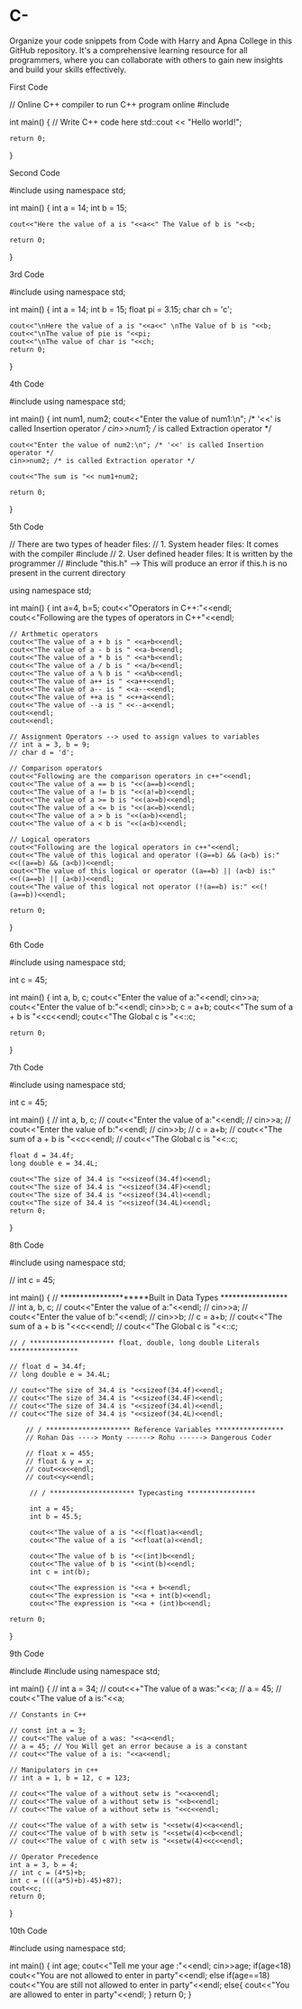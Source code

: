 # C-
Organize your code snippets from Code with Harry and Apna College in this GitHub repository. It's a comprehensive learning resource for all programmers, where you can collaborate with others to gain new insights and build your skills effectively.

First Code 

// Online C++ compiler to run C++ program online
#include <iostream>

int main() {
    // Write C++ code here
    std::cout << "Hello world!";

    return 0;
}
  
  
Second Code 
    
#include<iostream>
using namespace std;

int main()
{
    int a = 14;
    int b = 15;
    
    cout<<"Here the value of a is "<<a<<" The Value of b is "<<b;
    
    return 0;
}    

    
3rd Code

#include<iostream>
using namespace std;

int main()
{
    int a = 14;
    int b = 15;
    float pi = 3.15;
    char ch = 'c';
    
    cout<<"\nHere the value of a is "<<a<<" \nThe Value of b is "<<b;
    cout<<"\nThe value of pie is "<<pi;
    cout<<"\nThe value of char is "<<ch;
    return 0;
}    

4th Code

#include<iostream>
using namespace std;

int main()
{
    int num1, num2;
    cout<<"Enter the value of num1:\n"; /* '<<' is called Insertion operator */
    cin>>num1; /* is called Extraction operator */
    
    cout<<"Enter the value of num2:\n"; /* '<<' is called Insertion operator */
    cin>>num2; /* is called Extraction operator */
    
    cout<<"The sum is "<< num1+num2;
    
    return 0;
}    

5th Code 

// There are two types of header files:
// 1. System header files: It comes with the compiler 
#include<iostream>
// 2. User defined header files: It is written by the programmer
// #include "this.h" --> This will produce an error if this.h is no present in the current directory 

using namespace std;

int main()
{
    int a=4, b=5;
    cout<<"Operators in C++:"<<endl;
    cout<<"Following are the types of operators in C++"<<endl;
    
    // Arthmetic operators
    cout<<"The value of a + b is " <<a+b<<endl;
    cout<<"The value of a - b is " <<a-b<<endl;
    cout<<"The value of a * b is " <<a*b<<endl;
    cout<<"The value of a / b is " <<a/b<<endl;
    cout<<"The value of a % b is " <<a%b<<endl;
    cout<<"The value of a++ is " <<a++<<endl;
    cout<<"The value of a-- is " <<a--<<endl;
    cout<<"The value of ++a is " <<++a<<endl;
    cout<<"The value of --a is " <<--a<<endl;
    cout<<endl;
    cout<<endl;
    
    // Assignment Operators --> used to assign values to variables 
    // int a = 3, b = 9;
    // char d = 'd';
    
    // Comparison operators
    cout<<"Following are the comparison operators in c++"<<endl;
    cout<<"The value of a == b is "<<(a==b)<<endl;
    cout<<"The value of a != b is "<<(a!=b)<<endl;
    cout<<"The value of a >= b is "<<(a>=b)<<endl;
    cout<<"The value of a <= b is "<<(a<=b)<<endl;
    cout<<"The value of a > b is "<<(a>b)<<endl;
    cout<<"The value of a < b is "<<(a<b)<<endl;
    
    // Logical operators
    cout<<"Following are the logical operators in c++"<<endl;
    cout<<"The value of this logical and operator ((a==b) && (a<b) is:" <<((a==b) && (a<b))<<endl;
    cout<<"The value of this logical or operator ((a==b) || (a<b) is:" <<((a==b) || (a<b))<<endl;
    cout<<"The value of this logical not operator (!(a==b) is:" <<(!(a==b))<<endl;
    
    return 0;
}    

6th Code

#include<iostream>
using namespace std;

int c = 45;

int main()
{
    int a, b, c;
    cout<<"Enter the value of a:"<<endl;
    cin>>a;
    cout<<"Enter the value of b:"<<endl;
    cin>>b;
    c = a+b;
    cout<<"The sum of a + b is "<<c<<endl;
    cout<<"The Global c is "<<::c;
    
    return 0;
}

7th Code 

#include<iostream>
using namespace std;

int c = 45;

int main()
{
    // int a, b, c;
    // cout<<"Enter the value of a:"<<endl;
    // cin>>a;
    // cout<<"Enter the value of b:"<<endl;
    // cin>>b;
    // c = a+b;
    // cout<<"The sum of a + b is "<<c<<endl;
    // cout<<"The Global c is "<<::c;
    
    float d = 34.4f;
    long double e = 34.4L;
    
    cout<<"The size of 34.4 is "<<sizeof(34.4f)<<endl;
    cout<<"The size of 34.4 is "<<sizeof(34.4F)<<endl;
    cout<<"The size of 34.4 is "<<sizeof(34.4l)<<endl;
    cout<<"The size of 34.4 is "<<sizeof(34.4L)<<endl;
    return 0;
}

8th Code
    
#include<iostream>
using namespace std;

// int c = 45;

int main()
{
    // *********************Built in Data Types *****************
    // int a, b, c;
    // cout<<"Enter the value of a:"<<endl;
    // cin>>a;
    // cout<<"Enter the value of b:"<<endl;
    // cin>>b;
    // c = a+b;
    // cout<<"The sum of a + b is "<<c<<endl;
    // cout<<"The Global c is "<<::c;
    
    // / ********************* float, double, long double Literals *****************
    
    // float d = 34.4f;
    // long double e = 34.4L;
    
    // cout<<"The size of 34.4 is "<<sizeof(34.4f)<<endl;
    // cout<<"The size of 34.4 is "<<sizeof(34.4F)<<endl;
    // cout<<"The size of 34.4 is "<<sizeof(34.4l)<<endl;
    // cout<<"The size of 34.4 is "<<sizeof(34.4L)<<endl;
    
        // / ********************* Reference Variables *****************
        // Rohan Das ----> Monty ------> Rohu ------> Dangerous Coder
        
        // float x = 455;
        // float & y = x;
        // cout<<x<<endl;
        // cout<<y<<endl;
        
         // / ********************* Typecasting *****************
         
         int a = 45;
         int b = 45.5;
         
         cout<<"The value of a is "<<(float)a<<endl;
         cout<<"The value of a is "<<float(a)<<endl;
         
         cout<<"The value of b is "<<(int)b<<endl;
         cout<<"The value of b is "<<int(b)<<endl;
         int c = int(b);
         
         cout<<"The expression is "<<a + b<<endl;
         cout<<"The expression is "<<a + int(b)<<endl;
         cout<<"The expression is "<<a + (int)b<<endl;
         
    return 0;
}    

9th Code 

#include<iostream>
#include<iomanip>
using namespace std;

int main()
{
    // int a = 34;
    // cout<<+"The value of a was:"<<a;
    // a = 45;
    // cout<<"The value of a is:"<<a;
    
    // Constants in C++
    
    // const int a = 3;
    // cout<<"The value of a was: "<<a<<endl;
    // a = 45; // You Will get an error because a is a constant
    // cout<<"The value of a is: "<<a<<endl;
    
    // Manipulators in c++
    // int a = 1, b = 12, c = 123;
    
    // cout<<"The value of a without setw is "<<a<<endl;
    // cout<<"The value of a without setw is "<<b<<endl;
    // cout<<"The value of a without setw is "<<c<<endl;
    
    // cout<<"The value of a with setw is "<<setw(4)<<a<<endl;
    // cout<<"The value of b with setw is "<<setw(4)<<b<<endl;
    // cout<<"The value of c with setw is "<<setw(4)<<c<<endl;
    
    // Operator Precedence
    int a = 3, b = 4;
    // int c = (4*5)+b;
    int c = ((((a*5)+b)-45)+87);
    cout<<c;
    return 0;
}

10th Code
    
#include<iostream>
using namespace std;

int main()
{
    int age;
    cout<<"Tell me your age :"<<endl;
    cin>>age;
    if(age<18)
    cout<<"You are not allowed to enter in party"<<endl;
    else if(age==18)
    cout<<"You are still not allowed to enter in party"<<endl;
    else{
        cout<<"You are allowed to enter in party"<<endl;
    }
    return 0;
}    
